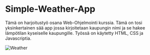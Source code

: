 # Simple-Weather-App
Tämä on harjoitustyö osana Web-Ohjelmointi kurssia.
Tämä on tosi yksinkertainen sää app jossa kirjoitetaan kaupungin nimi ja se hakee lämpötilan kyseiselle kaupungille.
Työssä on käytetty HTML, CSS ja Javascriptia.

![Weather](https://user-images.githubusercontent.com/60491377/198985904-7d9cf93b-fecb-4dba-81a6-6c8da128baa6.PNG)
